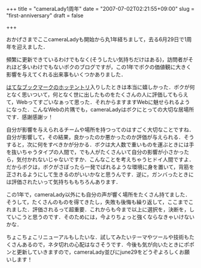 +++
title = "cameraLady1周年"
date = "2007-07-02T02:21:55+09:00"
slug = "first-anniversary"
draft = false

+++

<p>おかげさまでここcameraLadyも開始から丸1年経ちまして，去る6月29日で1周年を迎えました．</p>
<p>頻繁に更新できているわけでもなく(そうしたい気持ちだけはある)，訪問者がそれほど多いわけでもないボクのブログですが，この1年でボクの価値観に大きく影響を与えてくれる出来事もいくつかありました．</p>
<p><a href="http://b.hatena.ne.jp/hotentry" target="_blank">はてなブックマークのホッテントリ</a>入りしたときは本当に嬉しかった．ボクが何となく思いついて，何となく世に出したものをたくさんの人に評価してもらえて，Webってすごいなぁって思った．それからますますWebに魅せられるようになった．こんなWebの片隅でも，cameraLadyはボクにとっての大切な居場所です．感謝感謝ッ！</p>
<p>自分が影響を与えられるチームや場所を持つってのはすごく大切なことですね．自分が影響して，その結果，良かったのか悪かったのか評価が与えられる．そうすると，次に何をすべきかが分かる．ボクは大人数で重いものを運ぶときには手を抜いちゃうタイプの人間で，でも人がたくさんいて自分の影響が小さかったら，気付かれないじゃないですか．こんなことを考えちゃうヒドイ人間ですよ．だからボクは，ボクがさぼったら一発でばれるような環境に身を置いて，背筋を正されるようにして生きるのがいいかなと思うんです．逆に，ガンバったときには評価されたいって気持ちももちろんあります．</p>
<p>この1年で，cameraLady以外にも自分の声が響く場所をたくさん持てました．そうして，たくさんのものを得てきたし，失敗も後悔も繰り返して，ここまでこれました．評価されるって超重要．これからも今まで以上に選択を，決断を，していこうと思うのです．そのためには，今よりちょっと強くならなきゃいけないかな．</p>
<p>ちょこちょこリニューアルもしたいな．試してみたいテーマやツールや技術もたくさんあるので，ネタ切れの心配はなさそうです．今後も気が向いたときにポポンと更新していきますので，cameraLady並びにjune29をどうぞよろしくお願いします！</p>
